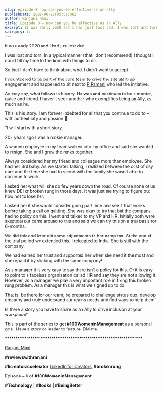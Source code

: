 ```yaml
---
slug: episode-8-how-can-you-be-effective-as-an-ally
publishDate: 2022-06-22T05:58:06Z
author: Ranjani Mani
title: Episode 8 – How can you be effective as an Ally 
excerpt: It was early 2020 and I had just lost dad. I was lost and torn. In a typical manner (that I don’t recommend) I thought I could fill my time to the brim with things to do. So that I don’t have to think about what I didn’t want to accept. I volunteered to be  ... 
category: 11
---
```


It was early 2020 and I had just lost dad.

I was lost and torn. In a typical manner (that I don’t recommend) I thought I could fill my time to the brim with things to do.

So that I don’t have to think about what I didn’t want to accept.

I volunteered to be part of the core team to drive the site start-up engagement and happened to sit next to [P Ramani](https://www.linkedin.com/feed/#) who led the initiative.

As they say, what follows is history. He was and continues to be a mentor, guide and friend. I haven’t seen another who exemplifies being an Ally, as much as he.

This is his story. I am forever indebted for all that you continue to do to – with authenticity and passion 🙂

“I will start with a short story. 

20+ years ago I was a rookie manager. 

A women employee in my team walked into my office and said she wanted to resign. She and I grew the ranks together. 

Always considered her my friend and colleague more than employee. She had her 3rd baby. As we started talking, I realized between the cost of day care and the time she had to spend with the family she wasn’t able to continue to work.

 I asked her what will she do few years down the road. Of course none of us knew DEI or broken rung in those days. It was just me trying to figure out how not to lose her. 

I asked her if she would consider going part time and see if that works before taking a call on quitting. She was okay to try that but the company had no policy on this. I went and talked to my VP and HR. Initially both were skeptical but came around to this and said we can try this on a trial basis for 6-months. 

We did this and later did some adjustments to her comp too. At the end of the trial period we extended this. I relocated to India. She is still with the company. 

We had earned her trust and supported her when she need it the most and she repaid it by sticking with the same company! 

As a manager it is very easy to say there isn’t a policy for this. Or it is easy to point to a faceless organisation called HR and say they are not allowing it. However, as a manager we play a very important role in fixing this broken rung problem. As a manager this is what we signed up to do. 

That is, be there for our team, be prepared to challenge status quo, develop empathy and truly understand our teams needs and find ways to help them”

Is there a story you have to share as an Ally to drive inclusion at your workplace?

This is part of the series to get **#100WomeninManagement** as a personal goal. Have a story or leader to feature, DM me.

\*\*\*\*\*\*\*\*\*\*\*\*\*\*\*\*\*\*\*\*\*\*\*\*\*\*\*\*\*\*\*\*\*\*\*\*\*\*\*\*\*\*\*\*\*\*\*\*\*\*\*\*\*\*\*\*\*\*\*\*\*\*\*\*\*

[Ranjani Mani](https://www.linkedin.com/feed/#)

**#reviewswithranjani**

**#licreatoraccelerator** [LinkedIn for Creators](https://www.linkedin.com/feed/#), **#brokenrung**

Episode – 8 of **#100WomeninManagement**

**#Technology** | **#Books** | **#BeingBetter**